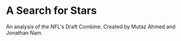 # A Search for Stars
An analysis of the NFL's Draft Combine. Created by Mutaz Ahmed and Jonathan Nam. 
